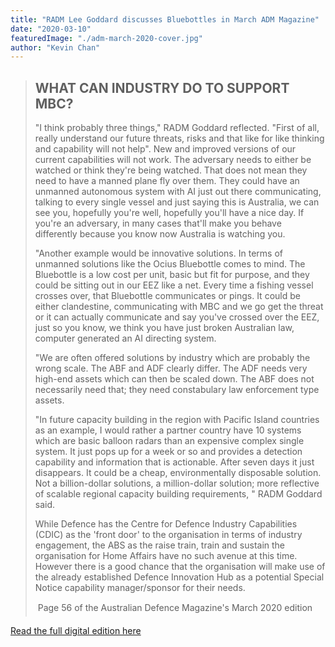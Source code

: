 ```yaml
---
title: "RADM Lee Goddard discusses Bluebottles in March ADM Magazine"
date: "2020-03-10"
featuredImage: "./adm-march-2020-cover.jpg"
author: "Kevin Chan"
---
```


> ## WHAT CAN INDUSTRY DO TO SUPPORT MBC?
> "I think probably three things," RADM Goddard reflected. "First of all, really understand our future threats, risks and that like for like thinking and capability will not help". New and improved versions of our current capabilities will not work. The adversary needs to either be watched or think they're being watched. That does not mean they need to have a manned plane fly over them. They could have an unmanned autonomous system with AI just out there communicating, talking to every single vessel and just saying this is Australia, we can see you, hopefully you're well, hopefully you'll have a nice day. If you're an adversary, in many cases that'll make you behave differently because you know now Australia is watching you.
>  
> "Another example would be innovative solutions. In terms of unmanned solutions like the Ocius Bluebottle comes to mind. The Bluebottle is a low cost per unit, basic but fit for purpose, and they could be sitting out in our EEZ like a net. Every time a fishing vessel crosses over, that Bluebottle communicates or pings. It could be either clandestine, communicating with MBC and we go get the threat or it can actually communicate and say you've crossed over the EEZ, just so you know, we think you have just broken Australian law, computer generated an AI directing system.
>  
> "We are often offered solutions by industry which are probably the wrong scale. The ABF and ADF clearly differ. The ADF needs very high-end assets which can then be scaled down. The ABF does not necessarily need that; they need constabulary law enforcement type assets.
>  
> "In future capacity building in the region with Pacific Island countries as an example, I would rather a partner country have 10 systems which are basic balloon radars than an expensive complex single system. It just pops up for a week or so and provides a detection capability and information that is actionable. After seven days it just disappears. It could be a cheap, environmentally disposable solution. Not a billion-dollar solutions, a million-dollar solution; more reflective of scalable regional capacity building requirements, " RADM Goddard said.
>  
> While Defence has the Centre for Defence Industry Capabilities (CDIC) as the 'front door' to the organisation in terms of industry engagement, the ABS as the raise train, train and sustain the organisation for Home Affairs have no such avenue at this time. However there is a good chance that the organisation will make use of the already established Defence Innovation Hub as a potential Special Notice capability manager/sponsor for their needs. 
>
>  &#150;  Page 56 of the Australian Defence Magazine's March 2020 edition

[Read the full digital edition here](https://www.australiandefence.com.au/adm/digital-editions/adm-march-2020)
